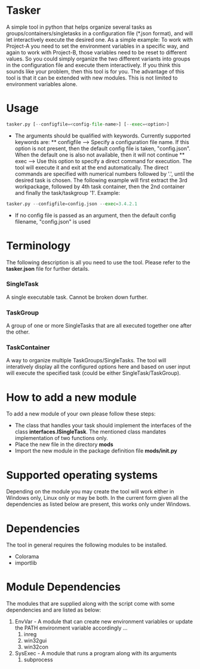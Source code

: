# Tasker
A simple tool in python that helps organize several tasks as groups/containers/singletasks in a configuration file (*.json format), and will let interactively execute the desired one. As a simple example: To work with Project-A you need to set the environment variables in a specific way, and again to work with Project-B, those variables need to be reset to different values. So you could simply organize the two different variants into groups in the configuration file and execute them interactively. If you think this sounds like your problem, then this tool is for you. The advantage of this tool is that it can be extended with new modules. This is not limited to environment variables alone. 

# Usage
``` python
tasker.py [--configfile=<config-file-name>] [--exec=<option>]
```
* The arguments should be qualified with keywords. Currently supported keywords are:
** configfile --> Specify a configuration file name. If this option is not present, then the default config file is taken, "config.json". When the default one is also not available, then it will not continue
** exec --> Use this option to specify a direct command for execution. The tool will execute it and exit at the end automatically. The direct commands are specified with numerical numbers followed by '.', until the desired task is chosen. The following example will first extract the 3rd workpackage, followed by 4th task container, then the 2nd container and finally the task/taskgroup '1'. Example:  
``` python
tasker.py --configfile=config.json --exec=3.4.2.1
```
* If no config file is passed as an argument, then the default config filename, "config.json" is used

# Terminology
The following description is all you need to use the tool. Please refer to the **tasker.json** file for further details.

### SingleTask
A single executable task. Cannot be broken down further.

### TaskGroup
A group of one or more SingleTasks that are all executed together one after the other. 

### TaskContainer
A way to organize multiple TaskGroups/SingleTasks. The tool will interatively display all the configured options here and based on user input will execute the specified task (could be either SingleTask/TaskGroup).

# How to add a new module
To add a new module of your own please follow these steps:
* The class that handles your task should implement the interfaces of the class **interfaces.ISingleTask**. The mentioned class mandates implementation of two functions only.
* Place the new file in the directory **mods**
* Import the new module in the package definition file **mods/__init__.py** 

# Supported operating systems
Depending on the module you may create the tool will work either in Windows only, Linux only or may be both. In the current form given all the dependencies as listed below are present, this works only under Windows.

# Dependencies
The tool in general requires the following modules to be installed.
* Colorama
* importlib

# Module Dependencies
The modules that are supplied along with the script come with some dependencies and are listed as below:
1. EnvVar - A module that can create new environment variables or update the PATH environment variable accordingly ...
   1. inreg
   1. win32gui
   1. win32con
1. SysExec - A module that runs a program along with its arguments
   1. subprocess

